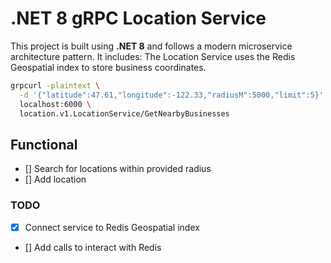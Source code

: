 # .NET 8 gRPC Location Service

This project is built using **.NET 8** and follows a modern microservice architecture pattern. It includes:
The Location Service uses the Redis Geospatial index to store business coordinates.

```bash
grpcurl -plaintext \
  -d '{"latitude":47.61,"longitude":-122.33,"radiusM":5000,"limit":5}' \
  localhost:6000 \
  location.v1.LocationService/GetNearbyBusinesses
```

## Functional

- [] Search for locations within provided radius
- [] Add location

### TODO

- [x] Connect service to Redis Geospatial index
- [] Add calls to interact with Redis
